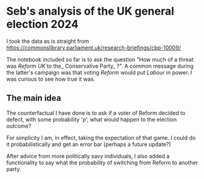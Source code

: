 # Seb's analysis of the UK general election 2024

I took the data as is straight from https://commonslibrary.parliament.uk/research-briefings/cbp-10009/ 

The notebook included so far is to ask the question "How much of a threat was _Reform UK_ to the_ Conservative Party_ ?". A common message during the latter's campaign was that voting _Reform_ would put _Labour_ in power. I was curious to see how true it was. 

## The main idea

The counterfactual I have done is to ask if a voter of Reform decided to defect, with some probability 'p', what would happen to the election outcome?

For simplicity I am, in effect, taking the expectation of that game. I could do it probabilistically and get an error bar (perhaps a future update?)

After advice from more politically savy individuals, I also added a functionality to say what the probability of switching from Reform to another party.
